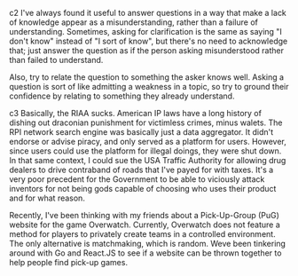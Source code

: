 c2
I've always found it useful to answer questions in a way that make a lack of knowledge appear as a misunderstanding,
rather than a failure of understanding. Sometimes, asking for clarification is the same as saying "I don't know" instead of "I 
sort of know", but there's no need to acknowledge that; just answer the question as if the person asking misunderstood rather than
failed to understand.

Also, try to relate the question to something the asker knows well. Asking a question is sort of like admitting a weakness in a 
topic, so try to ground their confidence by relating to something they already understand. 

c3
Basically, the RIAA sucks. American IP laws have a long history of dishing out draconian punishment for victimless crimes, minus walets. The RPI network search engine was basically just a data aggregator. It didn't endorse or advise piracy, and only served as a platform for users. However, since users could use the platform for illegal doings, they were shut down. In that same context, I could sue the USA Traffic Authority for allowing drug dealers to drive contraband of roads that I've payed for with taxes. It's a very poor precedent for the Government to be able to viciously attack inventors for not being gods capable of choosing who uses their product and for what reason.



Recently, I've been thinking with my friends about a Pick-Up-Group (PuG) website for the game Overwatch. Currently, Overwatch does not feature a method for players to privately create teams in a controlled environment. The only alternative is matchmaking, which is random. Weve been tinkering around with Go and React.JS to see if a website can be thrown together to help people find pick-up games.
